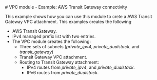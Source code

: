 # VPC module - Example: AWS Transit Gateway connectivity

This example shows how you can use this module to crete a AWS Transit Gateway VPC attachment. This examples creates the following:

* AWS Transit Gateway.
* IPv4 managed prefix list with two entries.
* The VPC module creates the following:
  * Three sets of subnets (*private_ipv4*, *private_dualstack*, and *transit_gateway*)
  * Transit Gateway VPC attachment.
  * Routing to Transit Gateway attachment:
    * IPv4 routes from *private_ipv4*, and *private_dualstack*.
    * IPv6 routes from *private_dualstack*.